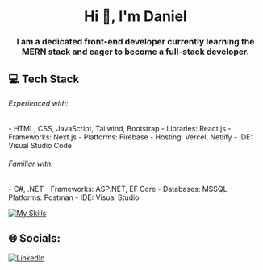 <h1 align="center">Hi 👋, I'm Daniel</h1>
<h3 align="center">I am a dedicated front-end developer currently learning the MERN stack and eager to become a full-stack developer.</h3>

## 💻 Tech Stack
<h6>Experienced with:</h6>
- HTML, CSS, JavaScript, Tailwind, Bootstrap
  - Libraries: React.js
  - Frameworks: Next.js
  - Platforms: Firebase
  - Hosting: Vercel, Netlify
  - IDE: Visual Studio Code
<h6>Familiar with:</h6>
- C#, .NET
  - Frameworks: ASP.NET, EF Core
  - Databases: MSSQL
  - Platforms: Postman
  - IDE: Visual Studio

[![My Skills](https://skillicons.dev/icons?i=html,css,js,tailwind,bootstrap,react,nextjs,firebase,vercel,netlify,vscode,cs,net,postman,visualstudio)](https://skillicons.dev)

## 🌐 Socials:
[![LinkedIn](https://img.shields.io/badge/LinkedIn-%230077B5.svg?logo=linkedin&logoColor=white)](www.linkedin.com/in/danylo-zymbalevskyi)
